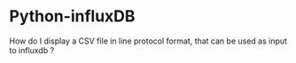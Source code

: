 # Python-influxDB
How do I display a CSV file in line protocol format, that can be used as input to influxdb ?
